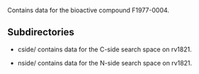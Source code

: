 Contains data for the bioactive compound F1977-0004.

## Subdirectories

- cside/ contains data for the C-side search space on rv1821.

- nside/ contains data for the N-side search space on rv1821.

